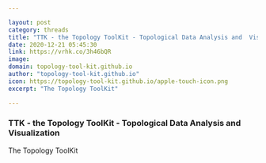 ```yaml
---

layout: post
category: threads
title: "TTK - the Topology ToolKit - Topological Data Analysis and  Visualization"
date: 2020-12-21 05:45:30
link: https://vrhk.co/3h46bQR
image: 
domain: topology-tool-kit.github.io
author: "topology-tool-kit.github.io"
icon: https://topology-tool-kit.github.io/apple-touch-icon.png
excerpt: "The Topology ToolKit"

---
```


### TTK - the Topology ToolKit - Topological Data Analysis and  Visualization

The Topology ToolKit